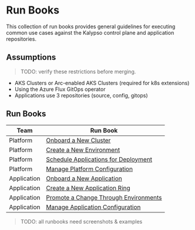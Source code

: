 # Run Books

This collection of run books provides general guidelines for executing common use cases against the Kalypso control plane and application repositories.

## Assumptions

> TODO: verify these restrictions before merging.

- AKS Clusters or Arc-enabled AKS Clusters (required for k8s extensions)
- Using the Azure Flux GitOps operator
- Applications use 3 repositories (source, config, gitops)

## Run Books

| Team        | Run Book                                                                                              |
| ----------- | ----------------------------------------------------------------------------------------------------- |
| Platform    | [Onboard a New Cluster](./platform-team-onboards-a-new-cluster.md)                                    |
| Platform    | [Create a New Environment](./platform-team-creates-a-new-environment.md)                              |
| Platform    | [Schedule Applications for Deployment](./platform-team-schedules-applications-for-deployment.md)      |
| Platform    | [Manage Platform Configuration](./platform-team-manages-platform-configuration.md)                    |
| Application | [Onboard a New Application](./application-team-onboards-a-new-application.md)                         |
| Application | [Create a New Application Ring](./application-team-creates-a-new-application-ring.md)                 |
| Application | [Promote a Change Through Environments](./application-team-promotes-a-change-through-environments.md) |
| Application | [Manage Application Configuration](./application-team-manages-application-configuration.md)           |

> TODO: all runbooks need screenshots & examples
